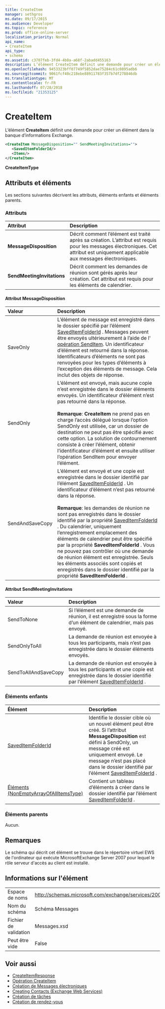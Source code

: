 ```yaml
---
title: CreateItem
manager: sethgros
ms.date: 09/17/2015
ms.audience: Developer
ms.topic: reference
ms.prod: office-online-server
localization_priority: Normal
api_name:
- CreateItem
api_type:
- schema
ms.assetid: c3707feb-3fd4-4b8a-a68f-2abadd455163
description: L’élément CreateItem définit une demande pour créer un élément dans la banque d’informations Exchange.
ms.openlocfilehash: 9453323bff07749f5852dae75284c61c0895adb6
ms.sourcegitcommit: 9061fcf40c218ebe88911783f357b7df278846db
ms.translationtype: MT
ms.contentlocale: fr-FR
ms.lasthandoff: 07/28/2018
ms.locfileid: "21353125"
---
```

# <a name="createitem"></a>CreateItem

L’élément **CreateItem** définit une demande pour créer un élément dans la banque d’informations Exchange. 
  
```xml
<CreateItem MessageDisposition="" SendMeetingInvitations="">
   <SavedItemFolderId/>
   <Items/>
</CreateItem>
```

**CreateItemType**

## <a name="attributes-and-elements"></a>Attributs et éléments

Les sections suivantes décrivent les attributs, éléments enfants et éléments parents.
  
### <a name="attributes"></a>Attributs

|Attribut|Description|
|:-----|:-----|
|**MessageDisposition** <br/> |Décrit comment l’élément est traité après sa création. L’attribut est requis pour les messages électroniques. Cet attribut est uniquement applicable aux messages électroniques.  <br/> |
|**SendMeetingInvitations** <br/> |Décrit comment les demandes de réunion sont gérés après leur création. Cet attribut est requis pour les éléments de calendrier.  <br/> |
   
#### <a name="messagedisposition-attribute"></a>Attribut MessageDisposition

|Valeur|Description|
|:-----|:-----|
|SaveOnly  <br/> |L’élément de message est enregistré dans le dossier spécifié par l’élément [SavedItemFolderId](saveditemfolderid.md) . Messages peuvent être envoyés ultérieurement à l’aide de l' [opération SendItem](senditem-operation.md). Un identificateur d’élément est retourné dans la réponse. Identificateurs d’éléments ne sont pas renvoyées pour les types d’éléments à l’exception des éléments de message. Cela inclut des objets de réponse.  <br/> |
|SendOnly  <br/> |L’élément est envoyé, mais aucune copie n’est enregistrée dans le dossier éléments envoyés. Un identificateur d’élément n’est pas retourné dans la réponse.<br/><br/>**Remarque**: **CreateItem** ne prend pas en charge l’accès délégué lorsque l’option SendOnly est utilisée, car un dossier de destination ne peut pas être spécifié avec cette option. La solution de contournement consiste à créer l’élément, obtenir l’identificateur d’élément et ensuite utiliser l’opération SendItem pour envoyer l’élément.           |
|SendAndSaveCopy  <br/> |L’élément est envoyé et une copie est enregistrée dans le dossier identifié par l’élément [SavedItemFolderId](saveditemfolderid.md) . Un identificateur d’élément n’est pas retourné dans la réponse.<br/><br/>**Remarque**: les demandes de réunion ne sont pas enregistrés dans le dossier identifié par la propriété [SavedItemFolderId](saveditemfolderid.md) . Du calendrier, uniquement l’enregistrement emplacement des éléments de calendrier peut être spécifié par la propriété **SavedItemFolderId** . Vous ne pouvez pas contrôler où une demande de réunion élément est enregistrée. Seuls les éléments associés sont copiés et enregistrés dans le dossier identifié par la propriété **SavedItemFolderId** .           |
   
#### <a name="sendmeetinginvitations-attribute"></a>Attribut SendMeetingInvitations

|Valeur|Description|
|:-----|:-----|
|SendToNone  <br/> |Si l’élément est une demande de réunion, il est enregistré sous la forme d’un élément de calendrier, mais pas envoyé.  <br/> |
|SendOnlyToAll  <br/> |La demande de réunion est envoyée à tous les participants, mais n’est pas enregistrée dans le dossier éléments envoyés.  <br/> |
|SendToAllAndSaveCopy  <br/> |La demande de réunion est envoyée à tous les participants et une copie est enregistrée dans le dossier identifié par l’élément [SavedItemFolderId](saveditemfolderid.md) .  <br/> |
   
### <a name="child-elements"></a>Éléments enfants

|Élément|Description|
|:-----|:-----|
|[SavedItemFolderId](saveditemfolderid.md) <br/> |Identifie le dossier cible où un nouvel élément peut être créé. Si l’attribut **MessageDisposition** est défini à SendOnly, un message créé est uniquement envoyé. Le message n’est pas placé dans le dossier identifié par l’élément [SavedItemFolderId](saveditemfolderid.md) .  <br/> |
|[Éléments (NonEmptyArrayOfAllItemsType)](items-nonemptyarrayofallitemstype.md) <br/> |Contient un tableau d’éléments à créer dans le dossier identifié par l’élément [SavedItemFolderId](saveditemfolderid.md) .  <br/> |
   
### <a name="parent-elements"></a>Éléments parents

Aucun.
  
## <a name="remarks"></a>Remarques

Le schéma qui décrit cet élément se trouve dans le répertoire virtuel EWS de l'ordinateur qui exécute MicrosoftExchange Server 2007 pour lequel le rôle serveur d'accès au client est installé.
  
## <a name="element-information"></a>Informations sur l'élément

|||
|:-----|:-----|
|Espace de noms  <br/> |http://schemas.microsoft.com/exchange/services/2006/messages  <br/> |
|Nom du schéma  <br/> |Schéma Messages  <br/> |
|Fichier de validation  <br/> |Messages.xsd  <br/> |
|Peut être vide  <br/> |False  <br/> |
   
## <a name="see-also"></a>Voir aussi

- [CreateItemResponse](createitemresponse.md)  
- [Opération CreateItem](createitem-operation.md)
- [Création de Messages électroniques](http://msdn.microsoft.com/library/05bfb83c-2866-427d-a9fe-14ba3cb02793%28Office.15%29.aspx) 
- [Creating Contacts (Exchange Web Services)](http://msdn.microsoft.com/library/4845917e-70d1-481c-bbd7-011ec6571789%28Office.15%29.aspx)  
- [Création de tâches](http://msdn.microsoft.com/library/0ef97334-e8a0-4f67-a23a-dd9e2bbad49f%28Office.15%29.aspx) 
- [Création de rendez-vous](http://msdn.microsoft.com/library/2385391e-c9e7-4d45-b803-c4ff94d5c94e%28Office.15%29.aspx)

